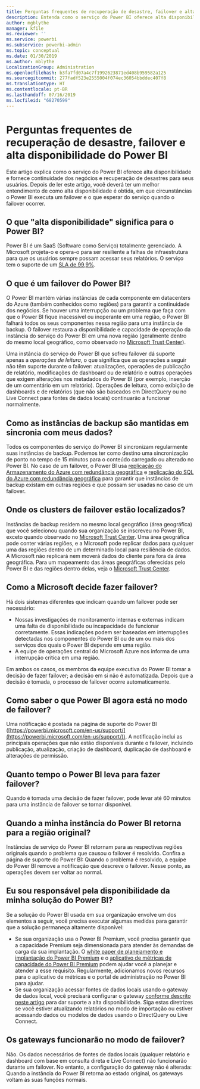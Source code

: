 ```yaml
---
title: Perguntas frequentes de recuperação de desastre, failover e alta disponibilidade do Power BI
description: Entenda como o serviço do Power BI oferece alta disponibilidade e fornece continuidade dos negócios e recuperação de desastres para seus usuários.
author: mgblythe
manager: kfile
ms.reviewer: ''
ms.service: powerbi
ms.subservice: powerbi-admin
ms.topic: conceptual
ms.date: 01/30/2019
ms.author: mblythe
LocalizationGroup: Administration
ms.openlocfilehash: b3fa7fd07a4c7f1992623871ed408b959582a125
ms.sourcegitcommit: 277fadf523e2555004f074ec36054bbddec407f8
ms.translationtype: HT
ms.contentlocale: pt-BR
ms.lasthandoff: 07/16/2019
ms.locfileid: "68270599"
---
```

# <a name="power-bi-high-availability-failover-and-disaster-recovery-faq"></a>Perguntas frequentes de recuperação de desastre, failover e alta disponibilidade do Power BI

Este artigo explica como o serviço do Power BI oferece alta disponibilidade e fornece continuidade dos negócios e recuperação de desastres para seus usuários. Depois de ler este artigo, você deverá ter um melhor entendimento de como alta disponibilidade é obtida, em que circunstâncias o Power BI executa um failover e o que esperar do serviço quando o failover ocorrer.

## <a name="what-does-high-availability-mean-for-power-bi"></a>O que "alta disponibilidade" significa para o Power BI?

Power BI é um SaaS (Software como Serviço) totalmente gerenciado.  A Microsoft projeta-o e opera-o para ser resiliente a falhas de infraestrutura para que os usuários sempre possam acessar seus relatórios.  O serviço tem o suporte de um [SLA de 99,9%](http://www.microsoftvolumelicensing.com/DocumentSearch.aspx?Mode=3&DocumentTypeId=37).

## <a name="what-is-a-power-bi-failover"></a>O que é um failover do Power BI?

O Power BI mantém várias instâncias de cada componente em datacenters do Azure (também conhecidos como regiões) para garantir a continuidade dos negócios. Se houver uma interrupção ou um problema que faça com que o Power BI fique inacessível ou inoperante em uma região, o Power BI falhará todos os seus componentes nessa região para uma instância de backup. O failover restaura a disponibilidade e capacidade de operação da instância do serviço do Power BI em uma nova região (geralmente dentro do mesmo local geográfico, como observado no [Microsoft Trust Center](https://www.microsoft.com/TrustCenter/CloudServices/business-application-platform/data-location)).

Uma instância do serviço do Power BI que sofreu failover dá suporte apenas a _operações de leitura_, o que significa que as operações a seguir não têm suporte durante o failover: atualizações, operações de publicação de relatório, modificações de dashboard ou de relatório e outras operações que exigem alterações nos metadados do Power BI (por exemplo, inserção de um comentário em um relatório).  Operações de leitura, como exibição de dashboards e de relatórios (que não são baseados em DirectQuery ou no Live Connect para fontes de dados locais) continuarão a funcionar normalmente.

## <a name="how-are-backup-instances-kept-in-sync-with-my-data"></a>Como as instâncias de backup são mantidas em sincronia com meus dados?

Todos os componentes do serviço do Power BI sincronizam regularmente suas instâncias de backup. Podemos ter como destino uma sincronização de ponto no tempo de 15 minutos para o conteúdo carregado ou alterado no Power BI. No caso de um failover, o Power BI usa [replicação do Armazenamento do Azure com redundância geográfica](/azure/storage/common/storage-redundancy-grs) e [replicação do SQL do Azure com redundância geográfica](/azure/sql-database/sql-database-active-geo-replication) para garantir que instâncias de backup existam em outras regiões e que possam ser usadas no caso de um failover.

## <a name="where-are-the-failover-clusters-located"></a>Onde os clusters de failover estão localizados?

Instâncias de backup residem no mesmo local geográfico (área geográfica) que você selecionou quando sua organização se inscreveu no Power BI, exceto quando observado no [Microsoft Trust Center](https://www.microsoft.com/TrustCenter/CloudServices/business-application-platform/data-location). Uma área geográfica pode conter várias regiões, e a Microsoft pode replicar dados para qualquer uma das regiões dentro de um determinado local para resiliência de dados. A Microsoft não replicará nem moverá dados do cliente para fora da área geográfica. Para um mapeamento das áreas geográficas oferecidas pelo Power BI e das regiões dentro delas, veja o [Microsoft Trust Center](https://www.microsoft.com/TrustCenter/CloudServices/business-application-platform/data-location).

## <a name="how-does-microsoft-decide-to-failover"></a>Como a Microsoft decide fazer failover?

Há dois sistemas diferentes que indicam quando um failover pode ser necessário:

- Nossas investigações de monitoramento internas e externas indicam uma falta de disponibilidade ou incapacidade de funcionar corretamente. Essas indicações podem ser baseadas em interrupções detectadas nos componentes do Power BI ou de um ou mais dos serviços dos quais o Power BI depende em uma região.
- A equipe de operações central do Microsoft Azure nos informa de uma interrupção crítica em uma região.

Em ambos os casos, os membros da equipe executiva do Power BI tomar a decisão de fazer failover; a decisão em si não é automatizada. Depois que a decisão é tomada, o processo de failover ocorre automaticamente.

## <a name="how-do-i-know-power-bi-is-now-in-failover-mode"></a>Como saber o que Power BI agora está no modo de failover?

Uma notificação é postada na página de suporte do Power BI ([https://powerbi.microsoft.com/en-us/support/](https://powerbi.microsoft.com/en-us/support/)). A notificação inclui as principais operações que não estão disponíveis durante o failover, incluindo publicação, atualização, criação de dashboard, duplicação de dashboard e alterações de permissão.

## <a name="how-long-does-it-take-power-bi-to-fail-over"></a>Quanto tempo o Power BI leva para fazer failover?

Quando é tomada uma decisão de fazer failover, pode levar até 60 minutos para uma instância de failover se tornar disponível.

## <a name="when-does-my-power-bi-instance-return-to-the-original-region"></a>Quando a minha instância do Power BI retorna para a região original?

Instâncias de serviço do Power BI retornam para as respectivas regiões originais quando o problema que causou o failover é resolvido. Confira a página de suporte do Power BI: Quando o problema é resolvido, a equipe do Power BI remove a notificação que descreve o failover. Nesse ponto, as operações devem ser voltar ao normal.

## <a name="am-i-responsible-for-the-availability-of-my-power-bi-solution"></a>Eu sou responsável pela disponibilidade da minha solução do Power BI?

Se a solução do Power BI usada em sua organização envolve um dos elementos a seguir, você precisa executar algumas medidas para garantir que a solução permaneça altamente disponível:

- Se sua organização usa o Power BI Premium, você precisa garantir que a capacidade Premium seja dimensionada para atender às demandas de carga da sua implantação.  O [white paper de planejamento e implantação do Power BI Premium](https://aka.ms/Premium-Capacity-Planning-Deployment) e o [aplicativo de métricas de capacidade do Power BI Premium](service-admin-premium-monitor-capacity.md) podem ajudar você a planejar e atender a esse requisito. Regularmente, adicionamos novos recursos para o aplicativo de métricas e o portal de administração no Power BI para ajudar.
- Se sua organização acessar fontes de dados locais usando o gateway de dados local, você precisará configurar o gateway [conforme descrito neste artigo](/data-integration/gateway/service-gateway-high-availability-clusters) para dar suporte a alta disponibilidade. Siga estas diretrizes se você estiver atualizando relatórios no modo de importação ou estiver acessando dados ou modelos de dados usando o DirectQuery ou Live Connect.

## <a name="will-gateways-function-when-in-failover-mode"></a>Os gateways funcionarão no modo de failover?

Não. Os dados necessários de fontes de dados locais (qualquer relatório e dashboard com base em consulta direta e Live Connect) não funcionarão durante um failover. No entanto, a configuração do gateway não é alterada: Quando a instância do Power BI retorna ao estado original, os gateways voltam às suas funções normais.
